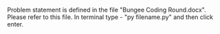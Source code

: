 Problem statement is defined in the file "Bungee Coding Round.docx". Please refer to this file. 
In terminal type - "py filename.py" and then click enter.
